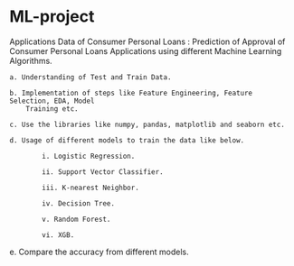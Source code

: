 # ML-project
Applications Data of Consumer Personal Loans : Prediction of Approval of Consumer Personal Loans Applications using different Machine Learning Algorithms.

	a. Understanding of Test and Train Data.
	
	b. Implementation of steps like Feature Engineering, Feature Selection, EDA, Model
		Training etc.
		
	c. Use the libraries like numpy, pandas, matplotlib and seaborn etc.
	
	d. Usage of different models to train the data like below.
	
			i. Logistic Regression.
			
			ii. Support Vector Classifier.
			
			iii. K-nearest Neighbor.
			
			iv. Decision Tree.
			
			v. Random Forest.
			
			vi. XGB.
			
e. Compare the accuracy from different models.

